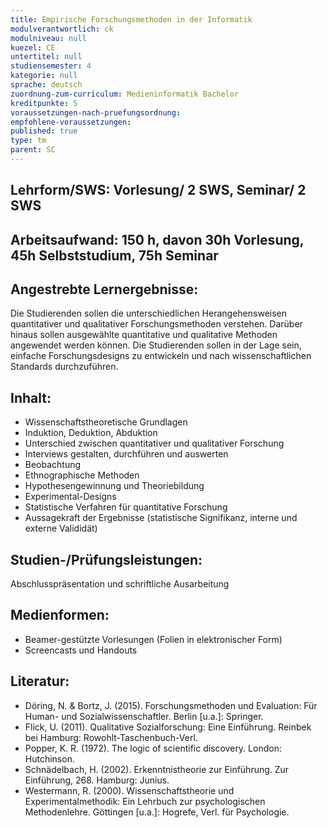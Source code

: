 ```yaml
---
title: Empirische Forschungsmethoden in der Informatik
modulverantwortlich: ck
modulniveau: null
kuezel: CE
untertitel: null
studiensemester: 4
kategorie: null
sprache: deutsch
zuordnung-zum-curriculum: Medieninformatik Bachelor
kreditpunkte: 5
voraussetzungen-nach-pruefungsordnung:
empfohlene-voraussetzungen: 
published: true
type: tm
parent: SC
---
```


## Lehrform/SWS: Vorlesung/ 2 SWS, Seminar/ 2 SWS


## Arbeitsaufwand: 150 h, davon 30h Vorlesung, 45h Selbststudium, 75h Seminar 


## Angestrebte Lernergebnisse:
Die Studierenden sollen die unterschiedlichen Herangehensweisen quantitativer und qualitativer Forschungsmethoden verstehen. Darüber hinaus sollen ausgewählte quantitative und qualitative Methoden angewendet werden können. Die Studierenden sollen in der Lage sein, einfache Forschungsdesigns zu entwickeln und nach wissenschaftlichen Standards durchzuführen. 

## Inhalt:
-	Wissenschaftstheoretische Grundlagen
-	Induktion, Deduktion, Abduktion
-	Unterschied zwischen quantitativer und qualitativer Forschung
-	Interviews gestalten, durchführen und auswerten
-	Beobachtung
-	Ethnographische Methoden
-	Hypothesengewinnung und Theoriebildung
-	Experimental-Designs
-	Statistische Verfahren für quantitative Forschung
-	Aussagekraft der Ergebnisse (statistische Signifikanz, interne und externe Valididät)

 
## Studien-/Prüfungsleistungen:
Abschlusspräsentation und schriftliche Ausarbeitung

## Medienformen:
-	Beamer-gestützte Vorlesungen (Folien in elektronischer Form)
-	Screencasts und Handouts


## Literatur:
- Döring, N. & Bortz, J. (2015). Forschungsmethoden und Evaluation: Für Human- und Sozialwissenschaftler. Berlin [u.a.]: Springer.
- Flick, U. (2011). Qualitative Sozialforschung: Eine Einführung. Reinbek bei Hamburg: Rowohlt-Taschenbuch-Verl. 
- Popper, K. R. (1972). The logic of scientific discovery. London: Hutchinson.
- Schnädelbach, H. (2002). Erkenntnistheorie zur Einführung. Zur Einführung, 268. Hamburg: Junius.
- Westermann, R. (2000). Wissenschaftstheorie und Experimentalmethodik: Ein Lehrbuch zur psychologischen Methodenlehre. Göttingen [u.a.]: Hogrefe, Verl. für Psychologie.



